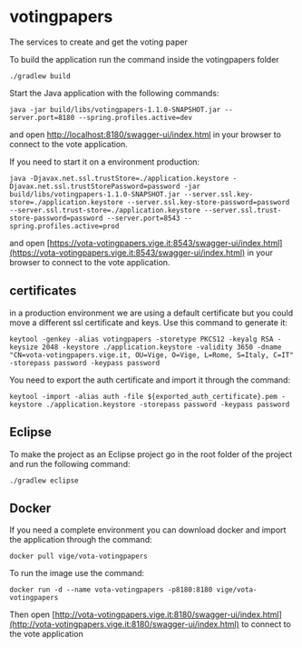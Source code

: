 # votingpapers
The services to create and get the voting paper

To build the application run the command inside the votingpapers folder
```
./gradlew build
```
Start the Java application with the following commands:
```
java -jar build/libs/votingpapers-1.1.0-SNAPSHOT.jar --server.port=8180 --spring.profiles.active=dev
```
and open [http://localhost:8180/swagger-ui/index.html](http://localhost:8180/swagger-ui/index.html) in your browser to connect to the vote application.

If you need to start it on a environment production:
```
java -Djavax.net.ssl.trustStore=./application.keystore -Djavax.net.ssl.trustStorePassword=password -jar build/libs/votingpapers-1.1.0-SNAPSHOT.jar --server.ssl.key-store=./application.keystore --server.ssl.key-store-password=password --server.ssl.trust-store=./application.keystore --server.ssl.trust-store-password=password --server.port=8543 --spring.profiles.active=prod
```
and open [https://vota-votingpapers.vige.it:8543/swagger-ui/index.html](https://vota-votingpapers.vige.it:8543/swagger-ui/index.html) in your browser to connect to the vote application.

## certificates

in a production environment we are using a default certificate but you could move a different ssl certificate and keys. Use this command to generate it:
```
keytool -genkey -alias votingpapers -storetype PKCS12 -keyalg RSA -keysize 2048 -keystore ./application.keystore -validity 3650 -dname "CN=vota-votingpapers.vige.it, OU=Vige, O=Vige, L=Rome, S=Italy, C=IT" -storepass password -keypass password
```
You need to export the auth certificate and import it through the command:
```
keytool -import -alias auth -file ${exported_auth_certificate}.pem -keystore ./application.keystore -storepass password -keypass password
```

## Eclipse

To make the project as an Eclipse project go in the root folder of the project and run the following command:
```
./gradlew eclipse
```

## Docker

If you need a complete environment you can download docker and import the application through the command:
```
docker pull vige/vota-votingpapers
```
To run the image use the command:
```
docker run -d --name vota-votingpapers -p8180:8180 vige/vota-votingpapers
```
Then open [http://vota-votingpapers.vige.it:8180/swagger-ui/index.html](http://vota-votingpapers.vige.it:8180/swagger-ui/index.html) to connect to the vote application
